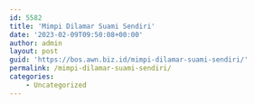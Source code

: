 ```yaml
---
id: 5582
title: 'Mimpi Dilamar Suami Sendiri'
date: '2023-02-09T09:50:08+00:00'
author: admin
layout: post
guid: 'https://bos.awn.biz.id/mimpi-dilamar-suami-sendiri/'
permalink: /mimpi-dilamar-suami-sendiri/
categories:
    - Uncategorized
---
```


